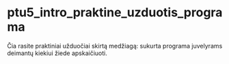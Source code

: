 # ptu5_intro_praktine_uzduotis_programa

Čia rasite praktiniai užduočiai skirtą medžiagą: sukurta programa juvelyrams deimantų kiekiui žiede apskaičiuoti.
